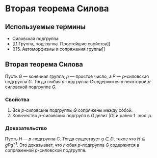 # Вторая теорема Силова

## Используемые термины
- Силовская подгруппа
- [[1.Группа, подгруппа. Простейшие свойства]]
- [[15. Автоморфизмы и сопряжения группы]]

## Вторая теорема Силова

Пусть $G$ — конечная группа, $p$ — простое число, а $P$ — $p$-силовская подгруппа $G$. Тогда любая $p$-подгруппа $G$ содержится в некоторой $p$-силовской подгруппе $G$.

### Свойства

1. Все $p$-силовские подгруппы $G$ сопряжены между собой.
2. Количество $p$-силовских подгрупп в $G$ делит $|G|$ и равно $1 \mod p$.

### Доказательство

Пусть $H$ — $p$-подгруппа $G$. Тогда существует $g \in G$, такое что $H \subseteq gPg^{-1}$. Это доказывает, что любая $p$-подгруппа $G$ содержится в сопряженной $p$-силовской подгруппе.
